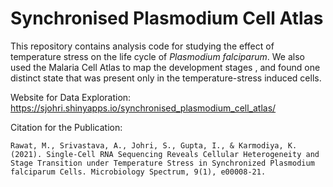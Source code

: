 # Synchronised Plasmodium Cell Atlas

This repository contains analysis code for studying the effect of temperature stress on the life cycle of *Plasmodium falciparum*. We also used the Malaria Cell Atlas to map the development stages , and found one distinct state that was present only in the temperature-stress induced cells. 

Website for Data Exploration: https://sjohri.shinyapps.io/synchronised_plasmodium_cell_atlas/

Citation for the Publication: 
```
Rawat, M., Srivastava, A., Johri, S., Gupta, I., & Karmodiya, K. (2021). Single-Cell RNA Sequencing Reveals Cellular Heterogeneity and Stage Transition under Temperature Stress in Synchronized Plasmodium falciparum Cells. Microbiology Spectrum, 9(1), e00008-21.
```


